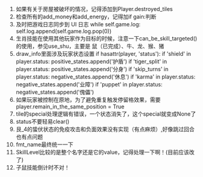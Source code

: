 1.  如果有关于房屋被破坏的情况，记得添加到Player.destroyed_tiles
2.  检查所有的add_money和add_energy，记得加if gain:判断
3.  及时把游戏日志同步到 UI 日志
    while self.game.log:
        self.log.append(self.game.log.pop(0))
4.  生肖技能在使用其他玩家作为目标的时候，注意一下can_be_skill_targeted()的使用，参见use_shu，主要是 鼠（已完成）、牛、龙、猴、猪
5.  draw_info里面涉及玩家状态设置
    if hasattr(player, 'status'):
        if 'shield' in player.status: positive_states.append('护盾')
        if 'tiger_split' in player.status: positive_states.append('分身')
        if 'skip_turns' in player.status: negative_states.append('休息')
        if 'karma' in player.status: negative_states.append('业障')
        if 'puppet' in player.status: negative_states.append('傀儡')
6.  如果玩家被控制在原地，为了避免重复触发停留格效果，需要 player.remain_in_the_same_position = True
7.  tile的special处理逻辑有错误，一个状态消失了，这个special就变成None了
8.  status不要轻易clear()
9.  艮_4的蛰伏状态的免疫攻击和负面效果没有实现（有点麻烦）,好像跳过回合也有点问题
10. fmt_name最终统一一下
11. SkillLevel比较的是整个名字还是它的value，记得处理一下啊！(目前应该改了)
12. 子鼠技能倒计时不对！